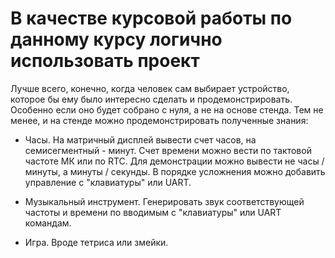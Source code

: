 # В качестве курсовой работы по данному курсу логично использовать проект

Лучше всего, конечно, когда человек сам выбирает устройство, которое бы ему было интересно сделать и продемонстрировать. Особенно если оно будет собрано с нуля, а не на основе стенда. Тем не менее, и на стенде можно продемонстрировать полученные знания:

- Часы. На матричный дисплей вывести счет часов, на семисегментный - минут. Счет времени можно вести по тактовой частоте МК или по RTC. Для демонстрации можно вывести не часы / минуты, а минуты / секунды. В порядке усложнения можно добавить управление с "клавиатуры" или UART.

- Музыкальный инструмент. Генерировать звук соответствующей частоты и времени по вводимым с "клавиатуры" или UART командам.

- Игра. Вроде тетриса или змейки.